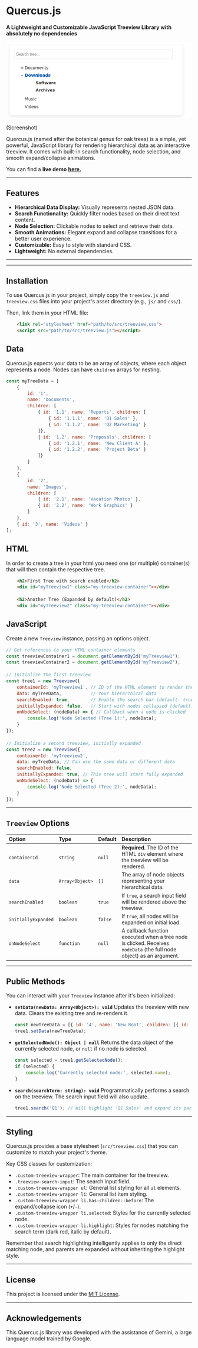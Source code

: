 # Quercus.js

**A Lightweight and Customizable JavaScript Treeview Library with absolutely no dependencies**


![img.png](img.png)

(Screenshot)



Quercus.js (named after the botanical genus for oak trees) is a simple, yet powerful, JavaScript library for rendering hierarchical data as an interactive treeview. It comes with built-in search functionality, node selection, and smooth expand/collapse animations.

 You can find a **live demo** **[here.](https://stefaneichert.github.io/quercus.js/)**








---

## Features

* **Hierarchical Data Display:** Visually represents nested JSON data.
* **Search Functionality:** Quickly filter nodes based on their direct text content.
* **Node Selection:** Clickable nodes to select and retrieve their data.
* **Smooth Animations:** Elegant expand and collapse transitions for a better user experience.
* **Customizable:** Easy to style with standard CSS.
* **Lightweight:** No external dependencies.

---

[//]: # (## 🚀 Demo)

[//]: # ()
[//]: # (TBD Github pages)

---

## Installation

To use Quercus.js in your project, simply copy the `treeview.js` and `treeview.css` files into your project's asset directory (e.g., `js/` and `css/`).

Then, link them in your HTML file:

```html
    <link rel="stylesheet" href="path/to/src/treeview.css">
    <script src="path/to/src/treeview.js"></script>
   ```

## Data

Quercus.js expects your data to be an array of objects, where each object represents a node. Nodes can have `children` arrays for nesting.

```javascript
const myTreeData = [
    {
        id: '1',
        name: 'Documents',
        children: [
            { id: '1.1', name: 'Reports', children: [
                { id: '1.1.1', name: 'Q1 Sales' },
                { id: '1.1.2', name: 'Q2 Marketing' }
            ]},
            { id: '1.2', name: 'Proposals', children: [
                { id: '1.2.1', name: 'New Client A' },
                { id: '1.2.2', name: 'Project Beta' }
            ]}
        ]
    },
    {
        id: '2',
        name: 'Images',
        children: [
            { id: '2.1', name: 'Vacation Photos' },
            { id: '2.2', name: 'Work Graphics' }
        ]
    },
    { id: '3', name: 'Videos' }
];
```

## HTML

In order to create a tree in your html you need one (or multiple) container(s) that will then contain the respective tree. 

```html
    <h2>First Tree with search enabled</h2>
    <div id="myTreeview1" class="my-treeview-container"></div>

    <h2>Another Tree (Expanded by default)</h2>
    <div id="myTreeview2" class="my-treeview-container"></div>
```

## JavaScript

Create a new `Treeview` instance, passing an options object.

```javascript
// Get references to your HTML container elements
const treeviewContainer1 = document.getElementById('myTreeview1');
const treeviewContainer2 = document.getElementById('myTreeview2');

// Initialize the first treeview
const tree1 = new Treeview({
    containerId: 'myTreeview1', // ID of the HTML element to render the tree into
    data: myTreeData,           // Your hierarchical data
    searchEnabled: true,        // Enable the search bar (default: true)
    initiallyExpanded: false,   // Start with nodes collapsed (default: false)
    onNodeSelect: (nodeData) => { // Callback when a node is clicked
        console.log('Node Selected (Tree 1):', nodeData);
    }
});

// Initialize a second treeview, initially expanded
const tree2 = new Treeview({
    containerId: 'myTreeview2',
    data: myTreeData, // Can use the same data or different data
    searchEnabled: false,
    initiallyExpanded: true, // This tree will start fully expanded
    onNodeSelect: (nodeData) => {
        console.log('Node Selected (Tree 2):', nodeData);
    }
});
```

---

## `Treeview` Options

| Option              | Type          | Default     | Description                                                                                         |
| :------------------ | :------------ | :---------- | :-------------------------------------------------------------------------------------------------- |
| `containerId`       | `string`      | `null`      | **Required.** The ID of the HTML `div` element where the treeview will be rendered.                 |
| `data`              | `Array<Object>` | `[]`        | The array of node objects representing your hierarchical data.                                      |
| `searchEnabled`     | `boolean`     | `true`      | If `true`, a search input field will be rendered above the treeview.                                |
| `initiallyExpanded` | `boolean`     | `false`     | If `true`, all nodes will be expanded on initial load.                                              |
| `onNodeSelect`      | `function`    | `null`      | A callback function executed when a tree node is clicked. Receives `nodeData` (the full node object) as an argument. |

---

## Public Methods

You can interact with your `Treeview` instance after it's been initialized:

* **`setData(newData: Array<Object>): void`**
    Updates the treeview with new data. Clears the existing tree and re-renders it.
    ```javascript
    const newTreeData = [{ id: '4', name: 'New Root', children: [{ id: '4.1', name: 'Sub Item' }] }];
    tree1.setData(newTreeData);
    ```

* **`getSelectedNode(): Object | null`**
    Returns the data object of the currently selected node, or `null` if no node is selected.
    ```javascript
    const selected = tree1.getSelectedNode();
    if (selected) {
        console.log('Currently selected node:', selected.name);
    }
    ```

* **`search(searchTerm: string): void`**
    Programmatically performs a search on the treeview. The search input field will also update.
    ```javascript
    tree1.search('Q1'); // Will highlight 'Q1 Sales' and expand its parents
    ```

---

## Styling

Quercus.js provides a base stylesheet (`src/treeview.css`) that you can customize to match your project's theme.

Key CSS classes for customization:

* `.custom-treeview-wrapper`: The main container for the treeview.
* `.treeview-search-input`: The search input field.
* `.custom-treeview-wrapper ul`: General list styling for all `ul` elements.
* `.custom-treeview-wrapper li`: General list item styling.
* `.custom-treeview-wrapper li.has-children::before`: The expand/collapse icon (`+`/`-`).
* `.custom-treeview-wrapper li.selected`: Styles for the currently selected node.
* `.custom-treeview-wrapper li.highlight`: Styles for nodes matching the search term (dark red, italic by default).

Remember that search highlighting intelligently applies to only the direct matching node, and parents are expanded without inheriting the highlight style.

---


## License

This project is licensed under the [MIT License](LICENSE).

---

## Acknowledgements

This Quercus.js library was developed with the assistance of Gemini, a large language model trained by Google.